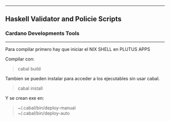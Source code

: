 
*******************************************  

## **Haskell Validator and Policie Scripts**


### **Cardano Developments Tools** 

*******************************************  

Para compilar primero hay que iniciar el NIX SHELL en PLUTUS APPS  

Compilar con:  
> cabal build  

Tambien se pueden instalar para acceder a los ejecutables sin usar cabal.   
> cabal install  
  
Y se crean exe en:  
>  ~/.cabal/bin/deploy-manual  
>  ~/.cabal/bin/deploy-auto  
 


